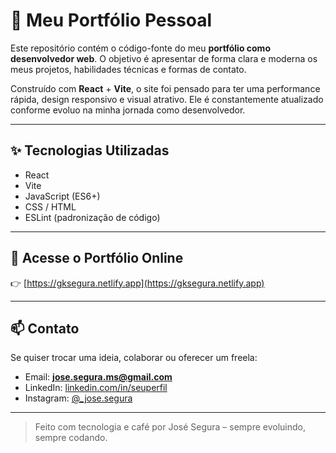 # 💼 Meu Portfólio Pessoal

Este repositório contém o código-fonte do meu **portfólio como desenvolvedor web**. O objetivo é apresentar de forma clara e moderna os meus projetos, habilidades técnicas e formas de contato.

Construído com **React** + **Vite**, o site foi pensado para ter uma performance rápida, design responsivo e visual atrativo. Ele é constantemente atualizado conforme evoluo na minha jornada como desenvolvedor.

---

## ✨ Tecnologias Utilizadas

- React
- Vite
- JavaScript (ES6+)
- CSS / HTML
- ESLint (padronização de código)

---

## 🔗 Acesse o Portfólio Online

👉 [https://gksegura.netlify.app](https://gksegura.netlify.app)

---

## 📫 Contato

Se quiser trocar uma ideia, colaborar ou oferecer um freela:

- Email: **jose.segura.ms@gmail.com**
- LinkedIn: [linkedin.com/in/seuperfil](https://www.linkedin.com/in/jose-a-segura-m-da-silva/)
- Instagram: [@\_jose.segura](https://www.instagram.com/_jose.segura/)

---

> Feito com tecnologia e café por José Segura – sempre evoluindo, sempre codando.
